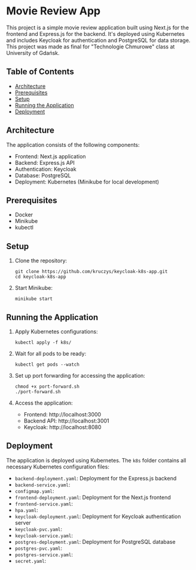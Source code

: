 # Movie Review App

This project is a simple movie review application built using Next.js for the frontend and Express.js for the backend. It's deployed using Kubernetes and includes Keycloak for authentication and PostgreSQL for data storage. This project was made as final for "Technologie Chmurowe" class at University of Gdańsk.

## Table of Contents

- [Architecture](#architecture)
- [Prerequisites](#prerequisites)
- [Setup](#setup)
- [Running the Application](#running-the-application)
- [Deployment](#deployment)

## Architecture

The application consists of the following components:

- Frontend: Next.js application
- Backend: Express.js API
- Authentication: Keycloak
- Database: PostgreSQL
- Deployment: Kubernetes (Minikube for local development)

## Prerequisites

- Docker
- Minikube
- kubectl

## Setup

1. Clone the repository:

   ```
   git clone https://github.com/kruczys/keycloak-k8s-app.git
   cd keycloak-k8s-app
   ```
   
2. Start Minikube:
   
   ```
   minikube start
   ```

## Running the Application

1. Apply Kubernetes configurations:
   ```
   kubectl apply -f k8s/
   ```

2. Wait for all pods to be ready:
   ```
   kubectl get pods --watch
   ```

3. Set up port forwarding for accessing the application:
   ```
   chmod +x port-forward.sh
   ./port-forward.sh
   ```

4. Access the application:
   - Frontend: http://localhost:3000
   - Backend API: http://localhost:3001
   - Keycloak: http://localhost:8080

## Deployment

The application is deployed using Kubernetes. The `k8s` folder contains all necessary Kubernetes configuration files:

- `backend-deployment.yaml`: Deployment for the Express.js backend
- `backend-service.yaml`: 
- `configmap.yaml`: 
- `frontend-deployment.yaml`: Deployment for the Next.js frontend
- `frontend-service.yaml`:
- `hpa.yaml`: 
- `keycloak-deployment.yaml`: Deployment for Keycloak authentication server
- `keycloak-pvc.yaml`: 
- `keycloak-service.yaml`: 
- `postgres-deployment.yaml`: Deployment for PostgreSQL database
- `postgres-pvc.yaml`: 
- `postgres-service.yaml`: 
- `secret.yaml`: 




